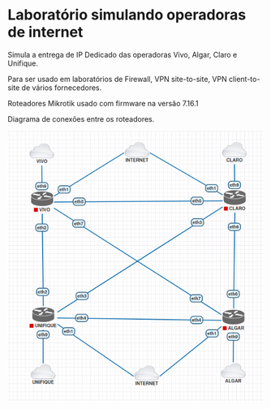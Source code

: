 # Laboratório simulando operadoras de internet

Simula a entrega de IP Dedicado das operadoras Vivo, Algar, Claro e Unifique.

Para ser usado em laboratórios de Firewall, VPN site-to-site, VPN client-to-site de vários fornecedores.

Roteadores Mikrotik usado com firmware na versão 7.16.1

Diagrama de conexões entre os roteadores.

<p align="center">
  <img src="./assets/diagrama_operadoras.png"/>
</p>